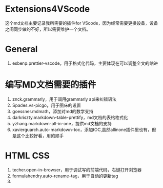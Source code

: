 # Extensions4VScode
这个md文档主要记录我所需要的插件for VScode，因为经常需要更换设备，设备之间同步做的不好，所以需要维护一个文档。

# General
1. esbenp.prettier-vscode，用于格式化代码，主要体现在可以调整全文的缩进

# 编写MD文档需要的插件
1. znck.grammarly，用于调用grammarly api来纠错语法
2. Spades.vs-picgo，用于图床的设置
3. goessner.mdmath，添加对md的数学支持
4. darkriszty.markdown-table-prettify，md文档的表格格式化
5. yzhang.markdown-all-in-one，提供md文档的支持
6. xavierguarch.auto-markdown-toc，添加tOC,虽然allinone插件里也有，但是这个比较好看，用的顺手


# HTML CSS
1. techer.open-in-browser，用于调试写的前端代码，右键打开浏览器
2. formulahendry.auto-rename-tag，用于自动的更新tag
3. 